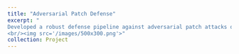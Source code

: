 ```yaml
---
title: "Adversarial Patch Defense"
excerpt: "
Developed a robust defense pipeline against adversarial patch attacks on ImageNet by generating targeted patches and building a patch detection and segmentation model. Enhanced model resilience by covering adversarial regions prior to classification, resulting in an 83.7% improvement in Top-1 accuracy and a 12.5% gain in Top-5 accuracy on adversarial test sets.
<br/><img src='/images/500x300.png'>"
collection: Project
---
```


[Code]: https://github.com/SuhaasKiran/adversarial_patch_defense
